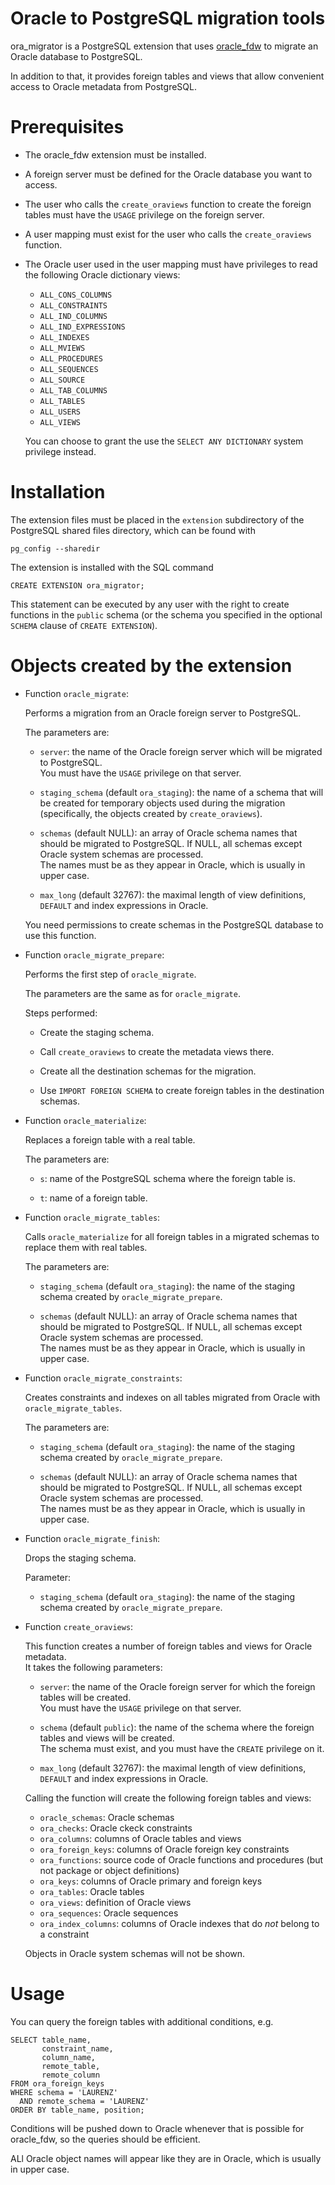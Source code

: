 Oracle to PostgreSQL migration tools
====================================

ora_migrator is a PostgreSQL extension that uses
[oracle_fdw](http://laurenz.github.io/oracle_fdw/)
to migrate an Oracle database to PostgreSQL.

In addition to that, it provides foreign tables and views that allow
convenient access to Oracle metadata from PostgreSQL.

Prerequisites
=============

- The oracle_fdw extension must be installed.

- A foreign server must be defined for the Oracle database you want
  to access.

- The user who calls the `create_oraviews` function to create the
  foreign tables must have the `USAGE` privilege on the foreign server.

- A user mapping must exist for the user who calls the `create_oraviews`
  function.

- The Oracle user used in the user mapping must have privileges to read
  the following Oracle dictionary views:

  - `ALL_CONS_COLUMNS`
  - `ALL_CONSTRAINTS`
  - `ALL_IND_COLUMNS`
  - `ALL_IND_EXPRESSIONS`
  - `ALL_INDEXES`
  - `ALL_MVIEWS`
  - `ALL_PROCEDURES`
  - `ALL_SEQUENCES`
  - `ALL_SOURCE`
  - `ALL_TAB_COLUMNS`
  - `ALL_TABLES`
  - `ALL_USERS`
  - `ALL_VIEWS`

  You can choose to grant the use the `SELECT ANY DICTIONARY`
  system privilege instead.

Installation
============

The extension files must be placed in the `extension` subdirectory of
the PostgreSQL shared files directory, which can be found with

    pg_config --sharedir

The extension is installed with the SQL command

    CREATE EXTENSION ora_migrator;

This statement can be executed by any user with the right to create
functions in the `public` schema (or the schema you specified in the
optional `SCHEMA` clause of `CREATE EXTENSION`).

Objects created by the extension
================================

- Function `oracle_migrate`:

  Performs a migration from an Oracle foreign server to PostgreSQL.

  The parameters are:

  - `server`: the name of the Oracle foreign server which will be migrated
    to PostgreSQL.  
    You must have the `USAGE` privilege on that server.

  - `staging_schema` (default `ora_staging`): the name of a schema that
    will be created for temporary objects used during the migration
    (specifically, the objects created by `create_oraviews`).

  - `schemas` (default NULL): an array of Oracle schema names
    that should be migrated to PostgreSQL. If NULL, all schemas except Oracle
    system schemas are processed.  
    The names must be as they appear in Oracle, which is usually in upper case.

  - `max_long` (default 32767): the maximal length of view definitions,
    `DEFAULT` and index expressions in Oracle.

  You need permissions to create schemas in the PostgreSQL database
  to use this function.

- Function `oracle_migrate_prepare`:

  Performs the first step of `oracle_migrate`.

  The parameters are the same as for `oracle_migrate`.

  Steps performed:

  - Create the staging schema.

  - Call `create_oraviews` to create the metadata views there.

  - Create all the destination schemas for the migration.

  - Use `IMPORT FOREIGN SCHEMA` to create foreign tables in the
    destination schemas.

- Function `oracle_materialize`:

  Replaces a foreign table with a real table.

  The parameters are:

  - `s`: name of the PostgreSQL schema where the foreign table is.

  - `t`: name of a foreign table.

- Function `oracle_migrate_tables`:

  Calls `oracle_materialize` for all foreign tables in a migrated schemas
  to replace them with real tables.

  The parameters are:

  - `staging_schema` (default `ora_staging`): the name of the staging
    schema created by `oracle_migrate_prepare`.

  - `schemas` (default NULL): an array of Oracle schema names
    that should be migrated to PostgreSQL. If NULL, all schemas except Oracle
    system schemas are processed.  
    The names must be as they appear in Oracle, which is usually in upper case.

- Function `oracle_migrate_constraints`:

  Creates constraints and indexes on all tables migrated from Oracle with
  `oracle_migrate_tables`.

  The parameters are:

  - `staging_schema` (default `ora_staging`): the name of the staging
    schema created by `oracle_migrate_prepare`.

  - `schemas` (default NULL): an array of Oracle schema names
    that should be migrated to PostgreSQL. If NULL, all schemas except Oracle
    system schemas are processed.  
    The names must be as they appear in Oracle, which is usually in upper case.

- Function `oracle_migrate_finish`:

  Drops the staging schema.

  Parameter:

  - `staging_schema` (default `ora_staging`): the name of the staging
    schema created by `oracle_migrate_prepare`.

- Function `create_oraviews`:

  This function creates a number of foreign tables and views for
  Oracle metadata.  
  It takes the following parameters:

  - `server`: the name of the Oracle foreign server for which the
    foreign tables will be created.  
    You must have the `USAGE` privilege on that server.

  - `schema` (default `public`): the name of the schema where the
    foreign tables and views will be created.  
    The schema must exist, and you must have the `CREATE` privilege
    on it.

  - `max_long` (default 32767): the maximal length of view definitions,
    `DEFAULT` and index expressions in Oracle.

  Calling the function will create the following foreign tables and views:

  - `oracle_schemas`: Oracle schemas
  - `ora_checks`: Oracle ckeck constraints
  - `ora_columns`: columns of Oracle tables and views
  - `ora_foreign_keys`: columns of Oracle foreign key constraints
  - `ora_functions`: source code of Oracle functions and procedures
    (but not package or object definitions)
  - `ora_keys`: columns of Oracle primary and foreign keys
  - `ora_tables`: Oracle tables
  - `ora_views`: definition of Oracle views
  - `ora_sequences`: Oracle sequences
  - `ora_index_columns`: columns of Oracle indexes that do *not* belong
    to a constraint

  Objects in Oracle system schemas will not be shown.

Usage
=====

You can query the foreign tables with additional conditions, e.g.

    SELECT table_name,
           constraint_name,
           column_name,
           remote_table,
           remote_column
    FROM ora_foreign_keys
    WHERE schema = 'LAURENZ'
      AND remote_schema = 'LAURENZ'
    ORDER BY table_name, position;

Conditions will be pushed down to Oracle whenever that is possible
for oracle_fdw, so the queries should be efficient.

ALl Oracle object names will appear like they are in Oracle, which is
usually in upper case.
